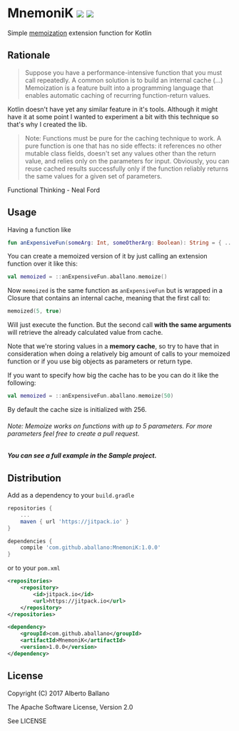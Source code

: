 # MnemoniK [![](https://jitpack.io/v/aballano/MnemoniK.svg)](https://jitpack.io/#aballano/MnemoniK) <a href="http://www.methodscount.com/?lib=com.github.aballano%3AMnemoniK%3A1.0.0"><img src="https://img.shields.io/badge/Methods and size-core: 69 | 13 KB-e91e63.svg"/></a>

Simple [memoization](https://en.wikipedia.org/wiki/Memoization) extension function for Kotlin 


## Rationale
> Suppose you have a performance-intensive function that you must call repeatedly. 
A common solution is to build an internal cache (...) Memoization is a feature built into a programming language that enables automatic caching of recurring function-return values.

Kotlin doesn't have yet any similar feature in it's tools. Although it might have it at some point I wanted to experiment a bit with this technique so that's why I created the lib. 

> Note: Functions must be pure for the caching technique to work. A pure function is one that has no side effects: it references no other mutable class fields, doesn't set any values other than the return value, and relies only on the parameters for input.
Obviously, you can reuse cached results successfully only if the function reliably returns the same values for a given set of parameters.

Functional Thinking - Neal Ford

## Usage
Having a function like

```kotlin
fun anExpensiveFun(someArg: Int, someOtherArg: Boolean): String = { ... }
```

You can create a memoized version of it by just calling an extension function over it like this:

```kotlin
val memoized = ::anExpensiveFun.aballano.memoize()
```

Now `memoized` is the same function as `anExpensiveFun` but is wrapped in a Closure that contains an internal cache, meaning that the first call to:
 ```kotlin
memoized(5, true)
```
Will just execute the function. But the second call **with the same arguments** will retrieve the already calculated value from cache.

Note that we're storing values in a **memory cache**, so try to have that in consideration when doing a relatively big amount of calls to your memoized function or if you use big objects as parameters or return type.

If you want to specify how big the cache has to be you can do it like the following:

```kotlin
val memoized = ::anExpensiveFun.aballano.memoize(50)
```
By default the cache size is initialized with 256.

###### Note: Memoize works on functions with up to 5 parameters. For more parameters feel free to create a pull request.
##### You can see a full example in the Sample project.

## Distribution

Add as a dependency to your `build.gradle`
```groovy
repositories {
    ...
    maven { url 'https://jitpack.io' }
}

dependencies {
    compile 'com.github.aballano:MnemoniK:1.0.0'
}
```
or to your `pom.xml`

```xml
<repositories>
    <repository>
        <id>jitpack.io</id>
        <url>https://jitpack.io</url>
    </repository>
</repositories>

<dependency>
    <groupId>com.github.aballano</groupId>
    <artifactId>MnemoniK</artifactId>
    <version>1.0.0</version>
</dependency>
```

## License

Copyright (C) 2017 Alberto Ballano

The Apache Software License, Version 2.0

See LICENSE
